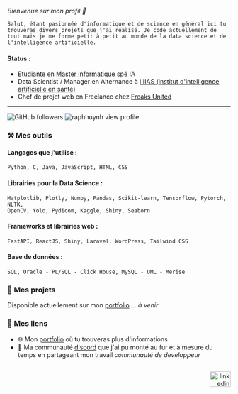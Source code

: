 _Bienvenue sur mon profil 👋_


    Salut, étant pasionnée d'informatique et de science en général ici tu trouveras divers projets que j'ai réalisé. Je code actuellement de tout mais je me forme petit à petit au monde de la data science et de l'intelligence artificielle.


#### Status :
- Etudiante en <a href="https://www.univ-reims.fr/formation/catalogue-de-formation/master-informatique,23515,38949.html?args=R9qFsCnMmKDtxCa17YTDkHVqaqbfYRXwwTnCVt2witCDUIiVoUdkeMDp%2AXGEGm2SMIhvMbuZ3_kOrRxvJlk6dOorIryuNioRCyFFyPAvhl9tCdwYdtHRrwAvNC1tDg_H&formation_id=198">Master informatique</a> spé IA
- Data Scientist / Manager en Alternance à <a href="https://www.iias.fr/accueil">l'IIAS (institut d'intelligence artificielle en santé)</a>
- Chef de projet web en Freelance chez <a href="https://www.linkedin.com/company/freaksunited/posts/?feedView=all">Freaks United</a>
  
---
<div>
  <img src="https://img.shields.io/github/followers/raphhuynh?label=Follow&color=blue&style=flat-square&logo=GitHub" alt="GitHub followers" />
  <img src="https://komarev.com/ghpvc/?username=raphhuynh&color=blue&style=flat-square" alt="raphhuynh view profile" />
</div>

### ⚒️ Mes outils 

#### Langages que j'utilise : 
```
Python, C, Java, JavaScript, HTML, CSS
```
#### Librairies pour la Data Science :
```
Matplotlib, Plotly, Numpy, Pandas, Scikit-learn, Tensorflow, Pytorch, NLTK,
OpenCV, Yolo, Pydicom, Kaggle, Shiny, Seaborn
```
#### Frameworks et librairies web :
```
FastAPI, ReactJS, Shiny, Laravel, WordPress, Tailwind CSS
```
#### Base de données :
```
SQL, Oracle - PL/SQL - Click House, MySQL - UML - Merise
```

### 📂 Mes projets

Disponible actuellement sur mon <a href="https://raphhuynh.github.io/portfolio/">portfolio</a> _... à venir_

### 🔗 Mes liens

- 🌐 Mon <a href="https://raphhuynh.github.io/portfolio/">portfolio</a> où tu trouveras plus d'informations
- 📱 Ma communauté <a href="https://discord.gg/8nKN4fduVD">discord</a> que j'ai pu monté au fur et à mesure du temps en partageant mon travail _communauté de developpeur_

##

<div align="right">
  <a href="https://www.linkedin.com/in/raphaëlle-huynh-46192919b/" target="_blank">
    <img src="https://raw.githubusercontent.com/maurodesouza/profile-readme-generator/master/src/assets/icons/social/linkedin/default.svg" width="47" height="35" alt="linkedin logo"  />
  </a>
</div>
